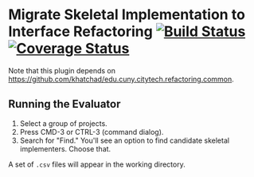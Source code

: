 # Migrate Skeletal Implementation to Interface Refactoring [![Build Status](https://travis-ci.org/khatchad/Java-8-Interface-Refactoring.svg?branch=master)](https://travis-ci.org/khatchad/Java-8-Interface-Refactoring) [![Coverage Status](https://coveralls.io/repos/khatchad/Java-8-Interface-Refactoring/badge.svg)](https://coveralls.io/r/khatchad/Java-8-Interface-Refactoring)

Note that this plugin depends on https://github.com/khatchad/edu.cuny.citytech.refactoring.common.

## Running the Evaluator
1. Select a group of projects.
2. Press CMD-3 or CTRL-3 (command dialog).
3. Search for "Find." You'll see an option to find candidate skeletal implementers. Choose that.

A set of `.csv` files will appear in the working directory.
